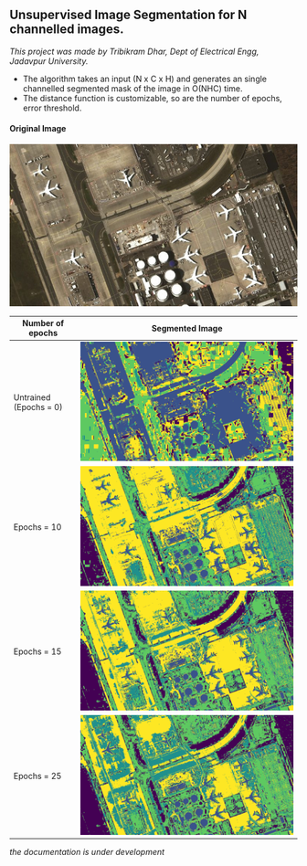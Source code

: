 ## Unsupervised Image Segmentation for N channelled images.

*This project was made by Tribikram Dhar, Dept of Electrical Engg, Jadavpur University.*


* The algorithm takes an input (N x C x H) and generates an single channelled segmented mask of the image in O(NHC) time.
* The distance function is customizable, so are the number of epochs, error threshold.

#### Original Image

![A sample image of an airport](./images/airport.jpeg)


| Number of epochs |                                 Segmented Image                                                |
|  --------------  |  --------------------------------------------------------------------------------------------  |
| Untrained (Epochs = 0) |   ![](./images/1_ut.png)                                                                       |
| Epochs = 10      |   ![](./images/1_t_10eps.png)                                                                  |
| Epochs = 15      |   ![](./images/1_t_15eps.png)                                                                  |
| Epochs = 25      |   ![](./images/1_t_25eps.png)                                                                  |


*the documentation is under development*


  
